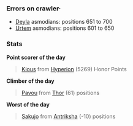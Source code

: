 ### Errors on crawler·
- [Deyla](/#/ranking/Deyla) asmodians: positions 651 to 700
- [Urtem](/#/ranking/Urtem) asmodians: positions 601 to 650


### Stats

**Point scorer of the day**
>[Kious](/#/character/Hyperion/561226) from [Hyperion](/#/ranking/Hyperion)  (5269) Honor Points


**Climber of the day**
>[Pavou](/#/character/Thor/1548861) from [Thor](/#/ranking/Thor)  (61) positions


**Worst of the day**
>[Sakujo](/#/character/Antriksha/732844) from [Antriksha](/#/ranking/Antriksha)  (-10) positions


